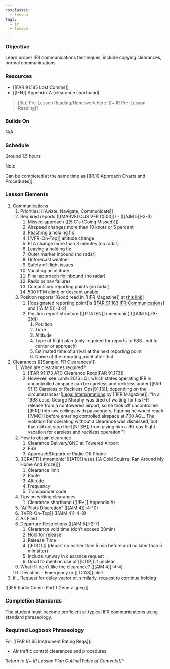 ```yaml
---
cssclasses:
  - lesson
tags:
  - ir
  - lesson
---
```

### Objective
Learn proper IFR communications techniques, include copying clearances, normal communications

### Resources
- [[FAR 91.185 Lost Comms]]
- [[IFH]] Appendix A (clearance shorthand)

> [!tip] Pre-Lesson Reading/Homework here: [[~ IR Pre-Lesson Reading]]

### Builds On
N/A

### Schedule
Ground 1.5 hours

> [!note] 
> Can be completed at the same time as [[IR.10 Approach Charts and Procedures]].

### Lesson Elements
1. Communications
	1. Priorities: [[Aviate, Navigate, Communicate]] 
	2. Required reports ([[MARVELOUS VFR C500]]) - ([[AIM 5]]-3-3)
		1. Missed approach ([[5 C's (Going Missed)]])
		2. Airspeed changes more than 10 knots or 5 percent
		3. Reaching a holding fix
		4. [[VFR-On-Top]] altitude change
		5. ETA change more than 3 minutes (no radar)
		6. Leaving a holding fix
		7. Outer marker inbound (no radar)
		8. Unforecast weather
		9. Safety of flight issues
		10. Vacating an altitude
		11. Final approach fix inbound (no radar)
		12. Radio or nav failures
		13. Compulsory reporting points (no radar)
		14. 500 FPM climb or descent unable. 
	3. Position reports^[Good read in [[IFR Magazine]] at [this link](https://www.ifr-magazine.com/technique/position-reports/)]
		1. [[designated reporting point]]s ([[FAR 91.183 IFR Communications]](a) and [[AIM 5]]-3-2)
		2. Position report structure ([[PTATEN]] mnemonic) ([[AIM 5]]-3-2(d))
			1. Position
			2. Time
			3. Altitude
			4. Type of flight plan (only required for reports to FSS…not to center or approach)
			5. Estimated time of arrival at the next reporting point
			6. Name of the reporting point after that
2. Clearances ([[Sample IFR Clearances]])
	1. When are clearances required? 
		1. [[FAR 91.173 ATC Clearance Reqd|FAR 91.173]]
		2. However, see Lamb 2016 LOI, which states operating IFR in uncontrolled airspace can be careless and reckless under [[FAR 91.13 Careless or Reckless Ops|91.13]], depending on the circumstances^[[Legal Interpretations](https://ifr-magazine.com/technique/legal-interpretations/) by [[IFR Magazine]]: "In a 1993 case, George Murphy was tired of waiting for his IFR release from a nontowered airport, so he took off uncontrolled [[IFR]] into low ceilings with passengers, figuring he would reach [[VMC]] before entering controlled airspace at 700 AGL. The violation for operating without a clearance was dismissed, but that did not stop the [[NTSB]] from giving him a 90-day flight vacation for careless and reckless operation."]
	2. How to obtain clearance
		1. Clearance Delivery/GND at Towered Airport
		2. FSS
		3. Approach/Departure Radio OR Phone
	3. [[CRAFT]] mnemonic^[[[ATC]] uses [[A Cold Squirrel Ran Around My Home And Froze]]]
		1. Clearance limit 
		2. Route 
		3. Altitude 
		4. Frequency 
		5. Transponder code 
	4. Tips on writing clearances
		1. Clearance shorthand ([[IFH]] Appendix A)
	5. “At Pilots Discretion” ([[AIM 4]]-4-10)
	6. [[VFR-On-Top]] ([[AIM 4]]-4-8)
	7. As Filed
	8. Departure Restrictions ([[AIM 5]]-2-7)
		1. Clearance void time (don’t exceed 30min)
		2. Hold for release 
		3. Release Time
		4. [[EDCT]] (depart no earlier than 5 min before and no later than 5 min after)
		5. Include runway in clearance request
		6. Good to mention use of [[ODP]] if unclear
	9. What if I don’t like the clearance? ([[AIM 4]]-4-4)
	10. Deviation - Emergency or [[TCAS]] alert
3. if... Request for delay vector or, similarly, request to continue holding


![[IFR Radio Comm Part 1 General.jpeg]]

### Completion Standards
The student must become proficient at typical IFR communications using standard phraseology.

### Required Logbook Phraseology
For [[FAR 61.65 Instrument Rating Reqs]]:
- Air traffic control clearances and procedures

*Return to [[~ IR Lesson Plan Outline|Table of Contents]]^*